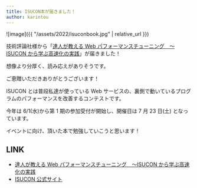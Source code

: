 ```yaml
---
title: ISUCON本が届きました！
author: karintou
---
```


![image]({{ "/assets/2022/isuconbook.jpg" | relative_url }})

技術評論社様から「[達人が教える Web パフォーマンスチューニング　〜ISUCON から学ぶ高速化の実践](https://www.amazon.co.jp/dp/4297128462)」が届きました！

想像より分厚く、読み応えがありそうです。

ご恵贈いただきありがとうございます！

ISUCON とは普段私達が使っている Web サービスの、裏側で動いているプログラムのパフォーマンスを改善するコンテストです。

今年は 6/1(水)から第 1 期の参加受付が開始し、開催日は 7 月 23 日(土) となっています。

イベントに向け、頂いた本で勉強していこうと思います！

## LINK

- [達人が教える Web パフォーマンスチューニング　〜ISUCON から学ぶ高速化の実践](https://www.amazon.co.jp/dp/4297128462)
- [ISUCON 公式サイト](https://isucon.net/)
